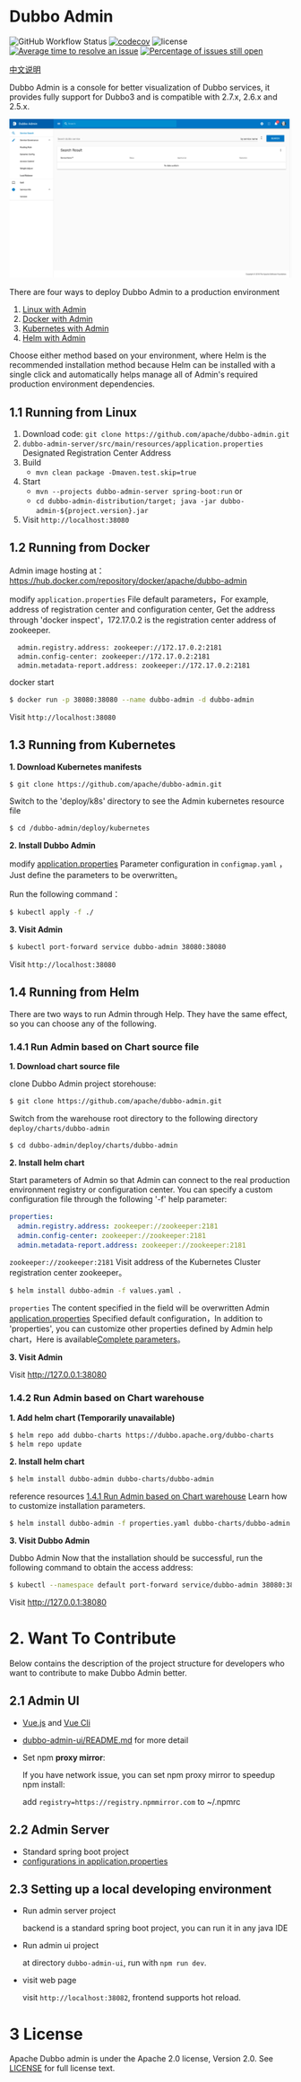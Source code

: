 # Dubbo Admin

![GitHub Workflow Status](https://img.shields.io/github/workflow/status/apache/dubbo-admin/CI)
[![codecov](https://codecov.io/gh/apache/dubbo-admin/branch/develop/graph/badge.svg)](https://codecov.io/gh/apache/dubbo-admin/branches/develop)
![license](https://img.shields.io/github/license/apache/dubbo-admin.svg)
[![Average time to resolve an issue](http://isitmaintained.com/badge/resolution/apache/dubbo-admin.svg)](http://isitmaintained.com/project/apache/dubbo-admin "Average time to resolve an issue")
[![Percentage of issues still open](http://isitmaintained.com/badge/open/apache/dubbo-admin.svg)](http://isitmaintained.com/project/apache/dubbo-admin "Percentage of issues still open")

[中文说明](README_ZH.md)

Dubbo Admin is a console for better visualization of Dubbo services, it provides fully support for Dubbo3 and is compatible with 2.7.x, 2.6.x and 2.5.x.

![index](https://raw.githubusercontent.com/apache/dubbo-admin/develop/doc/images/index.png)

There are four ways to deploy Dubbo Admin to a production environment

1. [Linux with Admin](#11--linux-run-admin)
2. [Docker with Admin](#12--docker-run-admin)
3. [Kubernetes with Admin](#13--kubernetes-run-admin)
4. [Helm with Admin](#14--helm-run-admin)

Choose either method based on your environment, where Helm is the recommended installation method because Helm can be installed with a single click and automatically helps manage all of Admin's required production environment dependencies.

## 1.1 Running from Linux

1. Download code: `git clone https://github.com/apache/dubbo-admin.git`
2. `dubbo-admin-server/src/main/resources/application.properties` Designated Registration Center Address
3. Build
    - `mvn clean package -Dmaven.test.skip=true`
4. Start
    * `mvn --projects dubbo-admin-server spring-boot:run`
      or
    * `cd dubbo-admin-distribution/target; java -jar dubbo-admin-${project.version}.jar`
5. Visit  `http://localhost:38080`

## 1.2 Running from Docker
Admin image hosting at： https://hub.docker.com/repository/docker/apache/dubbo-admin

modify `application.properties` File default parameters，For example, address of registration center and configuration center, Get the address through 'docker inspect'，172.17.0.2 is the registration center address of zookeeper.
```
  admin.registry.address: zookeeper://172.17.0.2:2181
  admin.config-center: zookeeper://172.17.0.2:2181
  admin.metadata-report.address: zookeeper://172.17.0.2:2181
```
docker start
```sh
$ docker run -p 38080:38080 --name dubbo-admin -d dubbo-admin
```

Visit `http://localhost:38080`

## 1.3 Running from Kubernetes

**1. Download Kubernetes manifests**
```sh
$ git clone https://github.com/apache/dubbo-admin.git
```

Switch to the 'deploy/k8s' directory to see the Admin kubernetes resource file
```sh
$ cd /dubbo-admin/deploy/kubernetes
```

**2. Install Dubbo Admin**

modify [application.properties](./dubbo-admin-server/src/main/resources/application.properties)  Parameter configuration in `configmap.yaml` ，Just define the parameters to be overwritten。

Run the following command：

```sh
$ kubectl apply -f ./
```

**3. Visit Admin**
```sh
$ kubectl port-forward service dubbo-admin 38080:38080
```

Visit `http://localhost:38080`


## 1.4 Running from Helm
There are two ways to run Admin through Help. They have the same effect, so you can choose any of the following.

### 1.4.1 Run Admin based on Chart source file
**1. Download chart source file**

clone Dubbo Admin project storehouse:

```sh
$ git clone https://github.com/apache/dubbo-admin.git
```

Switch from the warehouse root directory to the following directory `deploy/charts/dubbo-admin`

```sh
$ cd dubbo-admin/deploy/charts/dubbo-admin
```
**2. Install helm chart**

Start parameters of Admin so that Admin can connect to the real production environment registry or configuration center. You can specify a custom configuration file through the following '-f' help parameter:
```yaml
properties:
  admin.registry.address: zookeeper://zookeeper:2181
  admin.config-center: zookeeper://zookeeper:2181
  admin.metadata-report.address: zookeeper://zookeeper:2181
```

`zookeeper://zookeeper:2181`  Visit address of the Kubernetes Cluster registration center zookeeper。
```sh
$ helm install dubbo-admin -f values.yaml .
```

`properties` The content specified in the field will be overwritten Admin [application.properties](./dubbo-admin-server/src/main/resources/application.properties) Specified default configuration，In addition to 'properties', you can customize other properties defined by Admin help chart，Here is available[Complete parameters](./deploy/helm/dubbo-admin/values.yaml)。

**3. Visit Admin**

Visit http://127.0.0.1:38080

### 1.4.2 Run Admin based on Chart warehouse

**1. Add helm chart  (Temporarily unavailable)**

```sh
$ helm repo add dubbo-charts https://dubbo.apache.org/dubbo-charts
$ helm repo update
```

**2. Install helm chart**
```sh
$ helm install dubbo-admin dubbo-charts/dubbo-admin
```

reference resources [1.4.1 Run Admin based on Chart warehouse](1.4.1-Run-from-helm-chart-sources) Learn how to customize installation parameters.

```sh
$ helm install dubbo-admin -f properties.yaml dubbo-charts/dubbo-admin
```

**3. Visit Dubbo Admin**

Dubbo Admin Now that the installation should be successful, run the following command to obtain the access address:

```sh
$ kubectl --namespace default port-forward service/dubbo-admin 38080:38080
```

Visit http://127.0.0.1:38080

# 2. Want To Contribute

Below contains the description of the project structure for developers who want to contribute to make Dubbo Admin better.

## 2.1 Admin UI

- [Vue.js](https://vuejs.org) and [Vue Cli](https://cli.vuejs.org/)
- [dubbo-admin-ui/README.md](dubbo-admin-ui/README.md) for more detail
- Set npm **proxy mirror**:

  If you have network issue, you can set npm proxy mirror to speedup npm install:

  add `registry=https://registry.npmmirror.com` to ~/.npmrc

## 2.2 Admin Server

* Standard spring boot project
* [configurations in application.properties](https://github.com/apache/dubbo-admin/wiki/Dubbo-Admin-configuration)


## 2.3 Setting up a local developing environment
* Run admin server project

  backend is a standard spring boot project, you can run it in any java IDE

* Run admin ui project

  at directory `dubbo-admin-ui`, run with `npm run dev`.

* visit web page

  visit `http://localhost:38082`, frontend supports hot reload.

# 3 License

Apache Dubbo admin is under the Apache 2.0 license, Version 2.0.
See [LICENSE](https://github.com/apache/dubbo-admin/blob/develop/LICENSE) for full license text.
